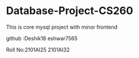 # Database-Project-CS260
This is core mysql project with minor frontend 


github :Deshik18 eshwar7565


Roll No:2101AI25 2101AI32
